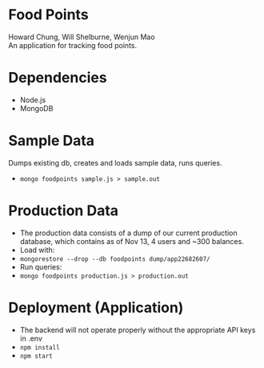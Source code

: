 Food Points
====
Howard Chung, Will Shelburne, Wenjun Mao  
An application for tracking food points.

Dependencies
====
* Node.js
* MongoDB

Sample Data
====
Dumps existing db, creates and loads sample data, runs queries.
* `mongo foodpoints sample.js > sample.out`

Production Data
====
* The production data consists of a dump of our current production database, which contains as of Nov 13, 4 users and ~300 balances.  
* Load with:
* `mongorestore --drop --db foodpoints dump/app22682607/`
* Run queries:
* `mongo foodpoints production.js > production.out`

Deployment (Application)
====
* The backend will not operate properly without the appropriate API keys in .env
* `npm install`
* `npm start`

